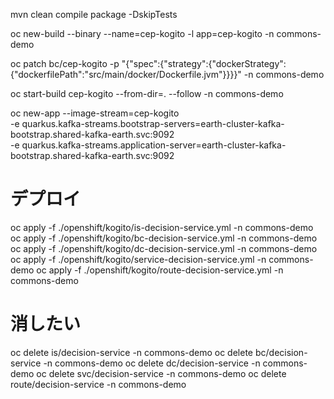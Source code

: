 mvn clean compile package -DskipTests



oc new-build --binary --name=cep-kogito -l app=cep-kogito -n commons-demo

oc patch bc/cep-kogito -p "{\"spec\":{\"strategy\":{\"dockerStrategy\":{\"dockerfilePath\":\"src/main/docker/Dockerfile.jvm\"}}}}" -n commons-demo

oc start-build cep-kogito --from-dir=. --follow -n commons-demo

oc new-app --image-stream=cep-kogito \
 -e quarkus.kafka-streams.bootstrap-servers=earth-cluster-kafka-bootstrap.shared-kafka-earth.svc:9092 \
 -e quarkus.kafka-streams.application-server=earth-cluster-kafka-bootstrap.shared-kafka-earth.svc:9092



# デプロイ
oc apply -f ./openshift/kogito/is-decision-service.yml -n commons-demo
oc apply -f ./openshift/kogito/bc-decision-service.yml -n commons-demo
oc apply -f ./openshift/kogito/dc-decision-service.yml -n commons-demo
oc apply -f ./openshift/kogito/service-decision-service.yml -n commons-demo
oc apply -f ./openshift/kogito/route-decision-service.yml -n commons-demo

# 消したい
oc delete is/decision-service -n commons-demo
oc delete bc/decision-service -n commons-demo
oc delete dc/decision-service -n commons-demo
oc delete svc/decision-service -n commons-demo
oc delete route/decision-service -n commons-demo